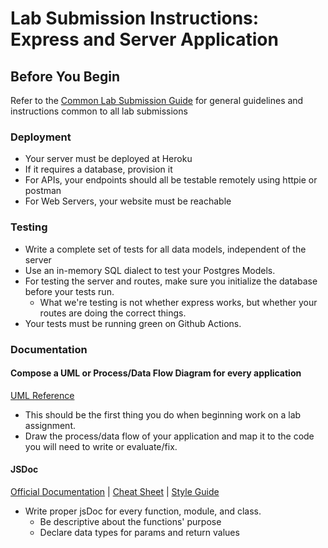 # Lab Submission Instructions: Express and Server Application

## Before You Begin

Refer to the [Common Lab Submission Guide](README.md) for general guidelines and instructions common to all lab submissions

### Deployment

- Your server must be deployed at Heroku
- If it requires a database, provision it
- For APIs, your endpoints should all be testable remotely using httpie or postman
- For Web Servers, your website must be reachable

### Testing

- Write a complete set of tests for all data models, independent of the server
- Use an in-memory SQL dialect to test your Postgres Models.
- For testing the server and routes, make sure you initialize the database before your tests run.
  - What we're testing is not whether express works, but whether your routes are doing the correct things.
- Your tests must be running green on Github Actions.

### Documentation

#### Compose a UML or Process/Data Flow Diagram for every application

 [UML Reference](https://www.uml-diagrams.org/index-examples.html)

- This should be the first thing you do when beginning work on a lab assignment.
- Draw the process/data flow of your application and map it to the code you will need to write or evaluate/fix.

#### JSDoc

[Official Documentation](http://usejsdoc.org/about-getting-started.html) | [Cheat Sheet](https://devhints.io/jsdoc) | [Style Guide](https://github.com/shri/JSDoc-Style-Guide)

- Write proper jsDoc for every function, module, and class.
  - Be descriptive about the functions' purpose
  - Declare data types for params and return values
